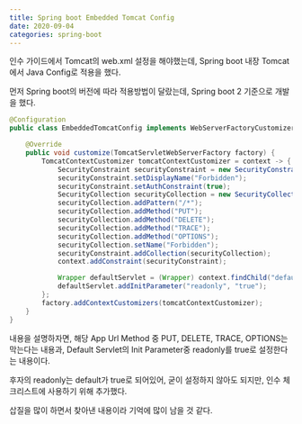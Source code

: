 ```yaml
---
title: Spring boot Embedded Tomcat Config
date: 2020-09-04
categories: spring-boot
---
```

인수 가이드에서 Tomcat의 web.xml 설정을 해야했는데, Spring boot 내장 Tomcat에서 Java Config로 적용을 했다.

먼저 Spring boot의 버전에 따라 적용방법이 달랐는데, Spring boot 2 기준으로 개발을 했다.

```java
@Configuration
public class EmbeddedTomcatConfig implements WebServerFactoryCustomizer<TomcatServletWebServerFactory> {

    @Override
    public void customize(TomcatServletWebServerFactory factory) {
        TomcatContextCustomizer tomcatContextCustomizer = context -> {
            SecurityConstraint securityConstraint = new SecurityConstraint();
            securityConstraint.setDisplayName("Forbidden");
            securityConstraint.setAuthConstraint(true);
            SecurityCollection securityCollection = new SecurityCollection();
            securityCollection.addPattern("/*");
            securityCollection.addMethod("PUT");
            securityCollection.addMethod("DELETE");
            securityCollection.addMethod("TRACE");
            securityCollection.addMethod("OPTIONS");
            securityCollection.setName("Forbidden");
            securityConstraint.addCollection(securityCollection);
            context.addConstraint(securityConstraint);

            Wrapper defaultServlet = (Wrapper) context.findChild("default");
            defaultServlet.addInitParameter("readonly", "true");
        };
        factory.addContextCustomizers(tomcatContextCustomizer);
    }
}
```

내용을 설명하자면, 해당 App Url Method 중 PUT, DELETE, TRACE, OPTIONS는 막는다는 내용과, Default Servlet의 Init Parameter중 readonly를 true로 설정한다는 내용이다.

후자의 readonly는 default가 true로 되어있어, 굳이 설정하지 않아도 되지만, 인수 체크리스트에 사용하기 위해 추가했다.

삽질을 많이 하면서 찾아낸 내용이라 기억에 많이 남을 것 같다.
